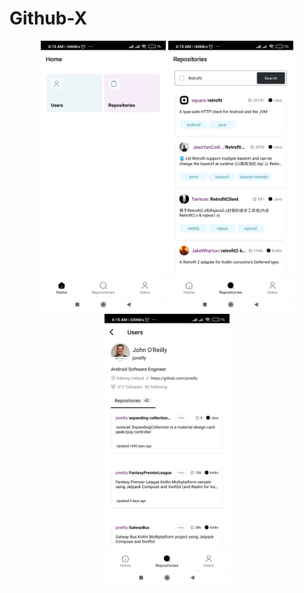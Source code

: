 # Github-X

<p align="center">
  <img src="https://github.com/codejunk1e/Github-X/blob/master/media/Screenshot_2022-07-08-06-15-32-526_io.github.codejunk1e.githubx.jpg" width="200">
  <img src="https://github.com/codejunk1e/Github-X/blob/master/media/Screenshot_2022-07-08-06-15-37-659_io.github.codejunk1e.githubx.jpg" width="200">
  <img src="https://github.com/codejunk1e/Github-X/blob/master/media/Screenshot_2022-07-08-06-15-51-252_io.github.codejunk1e.githubx.jpg" width="200">
</p>

